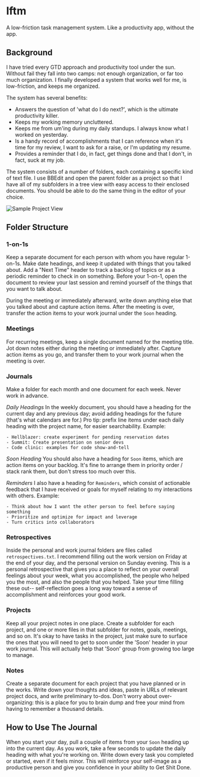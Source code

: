 # lftm
A low-friction task management system. Like a productivity app, without the app.

## Background
I have tried every GTD approach and productivity tool under the sun. Without fail they fall into two camps: not enough organization, or far too much organization. I finally developed a system that works well for me, is low-friction, and keeps me organized.

The system has several benefits:
  * Answers the question of 'what do I do next?', which is the ultimate productivity killer.
  * Keeps my working memory uncluttered.
  * Keeps me from um'ing during my daily standups. I always know what I worked on yesterday.
  * Is a handy record of accomplishments that I can reference when it's time for my review, I want to ask for a raise, or I'm updating my resume.
  * Provides a reminder that I do, in fact, get things done and that I don't, in fact, suck at my job.

The system consists of a number of folders, each containing a specific kind of text file. I use BBEdit and open the parent folder as a project so that I have all of my subfolders in a tree view with easy access to their enclosed documents. You should be able to do the same thing in the editor of your choice.

![Sample Project View](https://raw.githubusercontent.com/CoralineAda/lftm/master/daily_example.png)

## Folder Structure

### 1-on-1s
Keep a separate document for each person with whom you have regular 1-on-1s. Make date headings, and keep it updated with things that you talked about. Add a "Next Time" header to track a backlog of topics or as a periodic reminder to check in on something. Before your 1-on-1, open the document to review your last session and remind yourself of the things that you want to talk about.

During the meeting or immediately afterward, write down anything else that you talked about and capture action items. After the meeting is over, transfer the action items to your work journal under the `Soon` heading.

### Meetings
For recurring meetings, keep a single document named for the meeting title. Jot down notes either during the meeting or immediately after. Capture action items as you go, and transfer them to your work journal when the meeting is over.

### Journals
Make a folder for each month and one document for each week. Never work in advance.

_Daily Headings_
In the weekly document, you should have a heading for the current day and any previous day; avoid adding headings for the future (that's what calendars are for.) Pro tip: prefix line items under each daily heading with the project name, for easier searchability. Example:

```
- Hellblazer: create experiment for pending reservation dates
- Summit: Create presentation on senior devs
- Code clinic: examples for code show-and-tell
```

_Soon Heading_
You should also have a heading for `Soon` items, which are action items on your backlog. It's fine to arrange them in priority order / stack rank them, but don't stress too much over this.

_Reminders_
I also have a heading for `Reminders`, which consist of actionable feedback that I have received or goals for myself relating to my interactions with others. Example:

```
- Think about how I want the other person to feel before saying something
- Prioritize and optimize for impact and leverage
- Turn critics into collaborators
```

### Retrospectives
Inside the personal and work journal folders are files called `retrospectives.txt`. I recommend filling out the work version on Friday at the end of your day, and the personal version on Sunday evening. This is a personal retrospective that gives you a place to reflect on your overall feelings about your week, what you accomplished, the people who helped you the most, and also the people that you helped. Take your time filling these out-- self-reflection goes a long way toward a sense of accomplishment and reinforces your good work.

### Projects
Keep all your project notes in one place. Create a subfolder for each project, and one or more files in that subfolder for notes, goals, meetings, and so on. It's okay to have tasks in the project, just make sure to surface the ones that you will need to get to soon under the 'Soon' header in your work journal. This will actually help that 'Soon' group from growing too large to manage.

### Notes
Create a separate document for each project that you have planned or in the works. Write down your thoughts and ideas, paste in URLs of relevant project docs, and write preliminary to-dos. Don't worry about over-organizing: this is a place for you to brain dump and free your mind from having to remember a thousand details.

## How to Use The Journal
When you start your day, pull a couple of items from your `Soon` heading up into the current day. As you work, take a few seconds to update the daily heading with what you're working on. Write down every task you completed or started, even if it feels minor. This will reinforce your self-image as a productive person and give you confidence in your ability to Get Shit Done.
